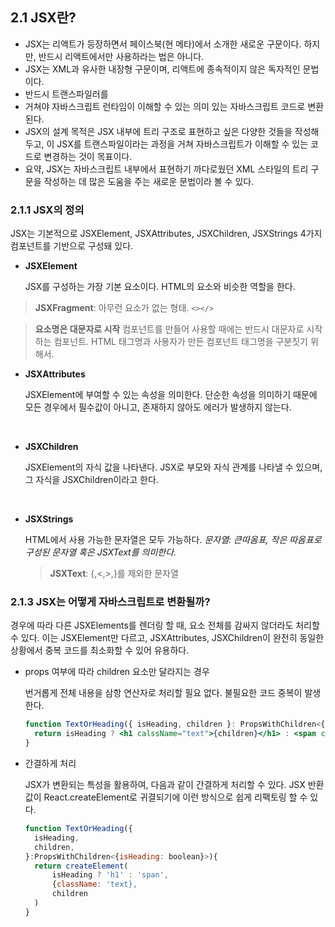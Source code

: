 ## 2.1 JSX란?

- JSX는 리액트가 등장하면서 페이스북(현 메타)에서 소개한 새로운 구문이다. 하지만, 반드시 리액트에서만 사용하라는 법은 아니다.
- JSX는 XML과 유사한 내장형 구문이며, 리액트에 종속적이지 않은 독자적인 문법이다.
- 반드시 트랜스파일러를
- 거쳐야 자바스크립트 런타임이 이해할 수 있는 의미 있는 자바스크립트 코드로 변환된다.
- JSX의 설계 목적은 JSX 내부에 트리 구조로 표현하고 싶은 다양한 것들을 작성해두고, 이 JSX를 트랜스파일이라는 과정을 거쳐 자바스크립트가 이해할 수 있는 코드로 변경하는 것이 목표이다.
- 요약, JSX는 자바스크립트 내부에서 표현하기 까다로웠던 XML 스타일의 트리 구문을 작성하는 데 많은 도움을 주는 새로운 문법이라 볼 수 있다.

### 2.1.1 JSX의 정의

JSX는 기본적으로 JSXElement, JSXAttributes, JSXChildren, JSXStrings 4가지 컴포넌트를 기반으로 구성돼 있다.

- **JSXElement**

  JSX를 구성하는 가장 기본 요소이다.
  HTML의 요소와 비슷한 역할을 한다.

> **JSXFragment**: 아무런 요소가 없는 형태. `<></>`

> **요소명은 대문자로 시작**
> 컴포넌트를 만들어 사용할 때에는 반드시 대문자로 시작하는 컴포넌트.
> HTML 태그명과 사용자가 만든 컴포넌트 태그명을 구분짓기 위해서.

- **JSXAttributes**

  JSXElement에 부여할 수 있는 속성을 의미한다.
  단순한 속성을 의미하기 때문에 모든 경우에서 필수값이 아니고, 존재하지 않아도 에러가 발생하지 않는다.

<br>

- **JSXChildren**

  JSXElement의 자식 값을 나타낸다.
  JSX로 부모와 자식 관계를 나타낼 수 있으며, 그 자식을 JSXChildren이라고 한다.

<br>

- **JSXStrings**

  HTML에서 사용 가능한 문자열은 모두 가능하다.
  _문자열: 큰따옴표, 작은 따옴표로 구성된 문자열 혹은 JSXText를 의미한다._

  > **JSXText**: {,<,>,}를 제외한 문자열

### 2.1.3 JSX는 어떻게 자바스크립트로 변환될까?

경우에 따라 다른 JSXElements를 렌더링 할 때, 요소 전체를 감싸지 않더라도 처리할 수 있다.
이는 JSXElement만 다르고, JSXAttributes, JSXChildren이 완전히 동일한 상황에서 중복 코드를 최소화할 수 있어 유용하다.

- props 여부에 따라 children 요소만 달라지는 경우

  번거롭게 전체 내용을 삼항 연산자로 처리할 필요 없다.
  불필요한 코드 중복이 발생한다.

  ```jsx
  function TextOrHeading({ isHeading, children }: PropsWithChildren<{ isHeading: boolean }>) {
  	return isHeading ? <h1 calssName="text">{children}</h1> : <span className="text">{children}</span>;
  }
  ```

- 간결하게 처리

  JSX가 변환되는 특성을 활용하여, 다음과 같이 간결하게 처리할 수 있다.
  JSX 반환값이 React.createElement로 귀결되기에 이런 방식으로 쉽게 리팩토링 할 수 있다.

  ```jsx
  function TextOrHeading({
  	isHeading,
  	children,
  }:PropsWithChildren<{isHeading: boolean}>){
  	return createElement(
  		isHeading ? 'h1' : 'span',
  		{className: 'text},
  		children
  	)
  }
  ```
